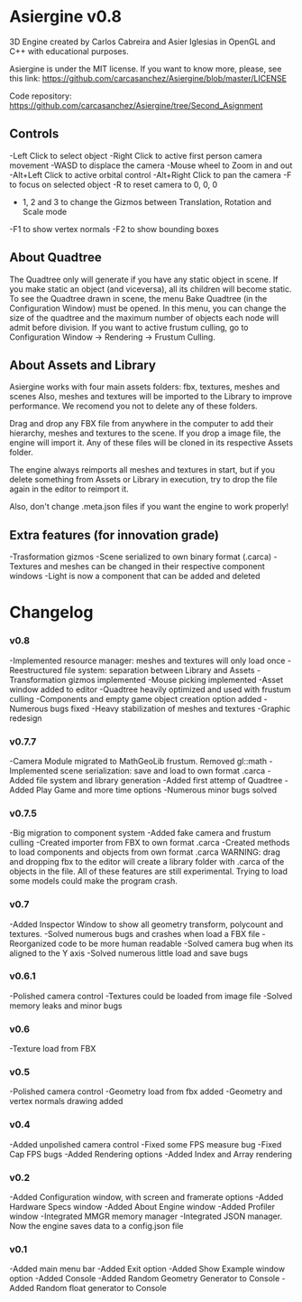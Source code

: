 # Asiergine v0.8

3D Engine created by Carlos Cabreira and Asier Iglesias in OpenGL and C++ with educational purposes.

Asiergine is under the MIT license. If you want to know more, please, see this link:
https://github.com/carcasanchez/Asiergine/blob/master/LICENSE

Code repository:
https://github.com/carcasanchez/Asiergine/tree/Second_Asignment

## Controls

-Left Click to select object
-Right Click to active first person camera movement
-WASD to displace the camera
-Mouse wheel to Zoom in and out
-Alt+Left Click to active orbital control
-Alt+Right Click to pan the camera
-F to focus on selected object
-R to reset camera to 0, 0, 0
- 1, 2 and 3 to change the Gizmos between Translation, Rotation and Scale mode


-F1 to show vertex normals
-F2 to show bounding boxes

## About Quadtree
 
 The Quadtree only will generate if you have any static object in scene. If you make static an object (and viceversa), all its children
will become static.
 To see the Quadtree drawn in scene, the menu Bake Quadtree (in the Configuration Window) must be opened.
 In this menu, you can change the size of the quadtree and the maximum number of objects each node will admit before division.
 If you want to active frustum culling, go to Configuration Window -> Rendering -> Frustum Culling.
 
## About Assets and Library

 Asiergine works with four main assets folders: fbx, textures, meshes and scenes
 Also, meshes and textures will be imported to the Library to improve performance.
 We recomend you not to delete any of these folders. 

 Drag and drop any FBX file from anywhere in the computer to add their hierarchy, meshes and textures to the scene.
 If you drop a image file, the engine will import it.
 Any of these files will be cloned in its respective Assets folder. 

 The engine always reimports all meshes and textures in start, but if
 you delete something from Assets or Library in execution, try to drop the file again in the editor to reimport it.
 
 Also, don't change .meta.json files if you want the engine to work properly!

## Extra features (for innovation grade)
-Trasformation gizmos
-Scene serialized to own binary format (.carca)
-Textures and meshes can be changed in their respective component windows
-Light is now a component that can be added and deleted

# Changelog

### v0.8
-Implemented resource manager: meshes and textures will only load once
-Reestructured file system: separation between Library and Assets 
-Transformation gizmos implemented
-Mouse picking implemented
-Asset window added to editor
-Quadtree heavily optimized and used with frustum culling
-Components and empty game object creation option added
-Numerous bugs fixed
-Heavy stabilization of meshes and textures
-Graphic redesign

### v0.7.7
-Camera Module migrated to MathGeoLib frustum. Removed gl::math
-Implemented scene serialization: save and load to own format .carca
-Added file system and library generation
-Added first attemp of Quadtree
-Added Play Game and more time options
-Numerous minor bugs solved  

### v0.7.5
-Big migration to component system
-Added fake camera and frustum culling
-Created importer from FBX to own format .carca
-Created methods to load components and objects from own format .carca
WARNING: drag and dropping fbx to the editor will create a library folder with .carca of the objects in the file.
All of these features are still experimental. Trying to load some models could make the program crash.

### v0.7
-Added Inspector Window to show all geometry transform, polycount and textures.
-Solved numerous bugs and crashes when load a FBX file
-Reorganized code to be more human readable
-Solved camera bug when its aligned to the Y axis
-Solved numerous little load and save bugs

### v0.6.1
-Polished camera control
-Textures could be loaded from image file 
-Solved memory leaks and minor bugs

### v0.6
-Texture load from FBX

### v0.5
-Polished camera control
-Geometry load from fbx added
-Geometry and vertex normals drawing added

### v0.4
-Added unpolished camera control
-Fixed some FPS measure bug
-Fixed Cap FPS bugs
-Added Rendering options
-Added Index and Array rendering

### v0.2
-Added Configuration window, with screen and framerate options 
-Added Hardware Specs window
-Added About Engine window
-Added Profiler window
-Integrated MMGR memory manager
-Integrated JSON manager. Now the engine saves data to a config.json file

### v0.1
-Added main menu bar
-Added Exit option
-Added Show Example window option
-Added Console
-Added Random Geometry Generator to Console
-Added Random float generator to Console